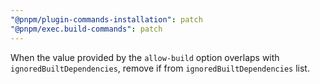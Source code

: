 ```yaml
---
"@pnpm/plugin-commands-installation": patch
"@pnpm/exec.build-commands": patch
---
```


When the value provided by the `allow-build` option overlaps with `ignoredBuiltDependencies`, remove if from `ignoredBuiltDependencies` list.
